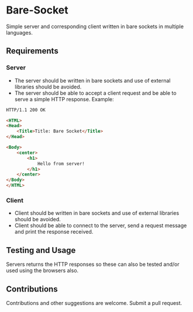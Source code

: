 # Bare-Socket
Simple server and corresponding client written in bare sockets in multiple languages.

## Requirements
### Server
- The server should be written in bare sockets and use of external libraries should be avoided.
- The server should be able to accept a client request and be able to serve a simple HTTP response. Example:
```html
HTTP/1.1 200 OK

<HTML>
<Head>
	<Title>Title: Bare Socket</Title>
</Head>

<Body>
	<center>
		<h1>
			Hello from server!
		</h1>
	</center>
</Body>
</HTML>
```

### Client
- Client should be written in bare sockets and use of external libraries should be avoided.
- Client should be able to connect to the server, send a request message and print the response received.

## Testing and Usage
Servers returns the HTTP responses so these can also be tested and/or used using the browsers also.

## Contributions
Contributions and other suggestions are welcome. Submit a pull request.